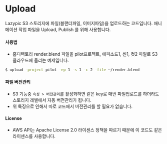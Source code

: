 # Upload
Lazypic S3 스토리지에 파일(블랜더파일, 이미지파일)을 업로드하는 코드입니다.
애니메이션 작업 파일을 Upload, Publish 를 위해 사용합니다.

#### 사용법
- 홈디렉토리 render.blend 파일을 pilot프로젝트, 에피소드1, 씬1, 컷2 파일로 S3 클라우드에 올리는 예제입니다.
```bash
$ upload -project pilot -ep 1 -s 1 -c 2 -file ~/render.blend
```

#### 파일 버전관리
- S3 기능중 `속성 > 버전관리`를 활성화하면 같은 key로 매번 파일업로드를 하더라도 스토리지 레벨에서 자동 버전관리가 됩니다.
- 위 특징으로 인해서 따로 코드에서 버전관리를 할 필요가 없습니다.

#### License
- AWS API는 Apache License 2.0 라이센스 정책을 따르기 때문에 이 코드도 같은 라이센스를 사용합니다.

